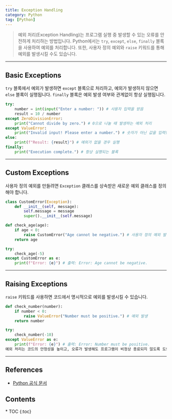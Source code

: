 ```yaml
---
title: Exception Handling
category: Python
tag: [Python]
---
```


> 예외 처리(Exception Handling)는 프로그램 실행 중 발생할 수 있는 오류를 안전하게 처리하는 방법입니다. Python에서는 `try`, `except`, `else`, `finally` 블록을 사용하여 예외를 처리합니다. 또한, 사용자 정의 예외와 `raise` 키워드를 통해 예외를 발생시킬 수도 있습니다.

---

## Basic Exceptions
`try` 블록에서 예외가 발생하면 `except` 블록으로 처리하고, 예외가 발생하지 않으면 `else` 블록이 실행됩니다. `finally` 블록은 예외 발생 여부와 관계없이 항상 실행됩니다.

```python
try:
    number = int(input("Enter a number: ")) # 사용자 입력을 받음
    result = 10 / number
except ZeroDivisionError:
    print("Cannot divide by zero.") # 0으로 나눌 때 발생하는 예외 처리
except ValueError:
    print("Invalid input! Please enter a number.") # 숫자가 아닌 값을 입력했을 때 발생하는 예외 처리
else:
    print(f"Result: {result}") # 예외가 없을 경우 실행
finally:
    print("Execution complete.") # 항상 실행되는 블록
```

---

## Custom Exceptions  
사용자 정의 예외를 만들려면 `Exception` 클래스를 상속받은 새로운 예외 클래스를 정의해야 합니다.

```python
class CustomError(Exception):
    def __init__(self, message):
        self.message = message
        super().__init__(self.message)

def check_age(age):
    if age < 0:
        raise CustomError("Age cannot be negative.") # 사용자 정의 예외 발생
    return age

try:
    check_age(-5)
except CustomError as e:
    print(f"Error: {e}") # 출력: Error: Age cannot be negative.
```

---

## Raising Exceptions
`raise` 키워드를 사용하면 코드에서 명시적으로 예외를 발생시킬 수 있습니다.

```python
def check_number(number):
    if number < 0:
        raise ValueError("Number must be positive.") # 예외 발생
    return number

try:
    check_number(-10)
except ValueError as e:
    print(f"Error: {e}") # 출력: Error: Number must be positive.
예외 처리는 코드의 안정성을 높이고, 오류가 발생해도 프로그램이 비정상 종료되지 않도록 도와줍니다. 예외 처리를 적절히 활용하면 코드의 가독성도 향상됩니다.
```

---

## References
- [Python 공식 문서](https://docs.python.org/3/)

<nav class="post-toc" markdown="1">
  <h2>Contents</h2>
* TOC
{:toc}
</nav>
